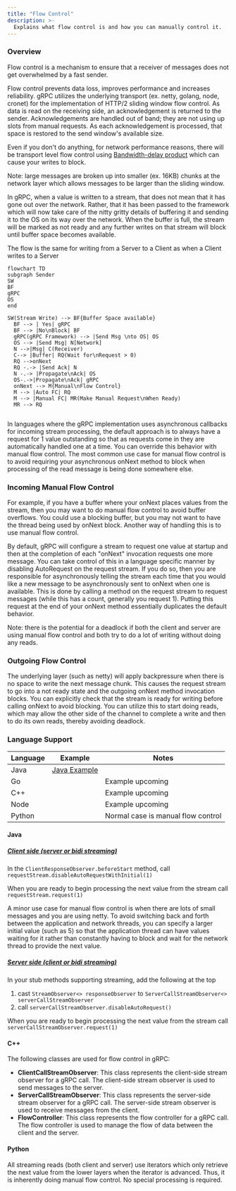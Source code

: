 ```yaml
---
title: "Flow Control"
description: >-
  Explains what flow control is and how you can manually control it.
---
```


### Overview

Flow control is a mechanism to ensure that a receiver of messages does not get
overwhelmed by a fast
sender.

Flow control prevents data loss, improves performance and increases reliability.
gRPC utilizes the
underlying transport (ex. netty, golang, node, cronet) for the implementation of
HTTP/2 sliding
window flow control. As data is read on the receiving side, an acknowledgement
is returned to the
sender. Acknowledgements are handled out of band; they are not using up slots
from manual requests.
As each acknowledgement is processed, that space is restored to the send
window's available size.

Even if you don't do anything, for network performance reasons, there will be
transport level flow control using [Bandwidth-delay product][bdp] which can
cause your writes to
block.

Note: large messages are broken up into smaller (ex. 16KB) chunks at the network
layer which
allows messages to be larger than the sliding window.

In gRPC, when a value is written to a stream, that does not mean that it has
gone out over the
network. Rather, that it has been passed to the framework which will now take
care of the nitty
gritty details of buffering it and sending it to the OS on its way over the
network. When the
buffer is full, the stream will be marked as not ready and any further writes on
that stream will
block until buffer space becomes available.

The flow is the same for writing from a Server to a Client as when a Client
writes to a Server

```mermaid
flowchart TD
subgraph Sender
SW
BF
gRPC
OS
end

SW(Stream Write) --> BF{Buffer Space available}
  BF --> | Yes| gRPC
  BF --> |No\nBlock| BF
  gRPC(gRPC Framework) --> |Send Msg \nto OS| OS
  OS --> |Send Msg| N[Network]
  N -->|Msg| C(Receiver)
  C--> |Buffer| RQ(Wait for\nRequest > 0)
  RQ -->onNext 
  RQ -.-> |Send Ack| N
  N -.-> |Propagate\nAck| OS
  OS-.->|Propagate\nAck| gRPC
  onNext --> M{Manual\nFlow Control}
  M --> |Auto FC| RQ
  M --> |Manual FC| MR(Make Manual Request\nWhen Ready)
  MR --> RQ
  
```

In languages where the gRPC implementation uses asynchronous callbacks for
incoming stream
processing, the default approach is to always have a request for 1 value
outstanding so that as
requests come in they are automatically handled one at a time. You can override
this behavior with
manual flow control. The most common use case for manual flow control is to
avoid requiring your asynchronous onNext method to block when processing of
the read message is being done somewhere else.

### Incoming Manual Flow Control

For example, if you have a buffer where your onNext places values from the stream, then
you may want to do manual flow control to avoid buffer overflows. You could use a
blocking buffer, but you may not want to have the thread being used by onNext block.
Another way of handling this is to use manual flow control.

By default, gRPC will configure a stream to request one value at startup and
then at the completion of each "onNext" invocation requests one more message. You can
take control of this in a language specific manner by disabling AutoRequest on the
request stream. If you do so, then you are responsible for asynchronously telling the
stream each time that you would like a new message to be
asynchronously sent to onNext when one is available. This is done by calling a
method on the request stream to request messages (while this has a count, generally
you request 1). Putting this request at the end of your onNext method essentially
duplicates the default behavior.

Note: there is the potential for a deadlock if both the client and server are
using manual flow control and both try to do a lot of writing without doing any reads.

### Outgoing Flow Control

The underlying layer (such as netty) will apply backpressure when there is no
space to write the next message chunk. This causes the request stream to go into
a not ready state and the outgoing onNext method invocation blocks. You can
explicitly check that the stream is ready for writing before calling onNext to avoid
blocking. You can utilize this to start doing reads, which may allow
the other side of the channel to complete a write and then to do its own reads,
thereby avoiding deadlock.

### Language Support

| Language | Example          | Notes                              |
|----------|------------------|------------------------------------|
| Java     | [Java Example][] |                                    |
| Go       |                  | Example upcoming                   |
| C++      |                  | Example upcoming                   |
| Node     |                  | Example upcoming                   |
| Python   |                  | Normal case is manual flow control |

#### Java

##### <u>Client side (server or bidi streaming)</u>

In the `ClientResponseObserver.beforeStart` method, call
`requestStream.disableAutoRequestWithInitial(1)`

When you are ready to begin processing the next value from the stream call
`requestStream.request(1)`

A minor use case for manual flow control is when there are lots of small
messages and you are using
netty. To avoid switching back and forth between the application and network
threads, you can
specify a larger initial value (such as 5) so that the application thread can
have values waiting
for it rather than constantly having to block and wait for the network thread to
provide the next
value.

##### <u>Server side (client or bidi streaming)</u>

In your stub methods supporting streaming, add the following at the top

1. cast `StreamObserver<> responseObserver`
   to `ServerCallStreamObserver<> serverCallStreamObserver`
1. call `serverCallStreamObserver.disableAutoRequest()`

When you are ready to begin processing the next value from the stream call
`serverCallStreamObserver.request(1)`

#### C++

The following classes are used for flow control in gRPC:

* **ClientCallStreamObserver**: This class represents the client-side stream
  observer for a gRPC call. The client-side stream observer is used to send
  messages to the server.
* **ServerCallStreamObserver**: This class represents the server-side stream
  observer for a gRPC call. The server-side stream observer is used to receive
  messages from the client.
* **FlowController**: This class represents the flow controller for a gRPC call.
  The flow controller is used to manage the flow of data between the client and
  the server.

#### Python

All streaming reads (both client and server) use iterators which only retrieve
the next value from
the lower layers when the iterator is advanced. Thus, it is inherently doing
manual flow control.
No special processing is required.


[Java Example]: https://github.com/grpc/grpc-java/tree/master/examples/src/main/java/io/grpc/examples/manualflowcontrol
[bdp]: https://en.wikipedia.org/wiki/Bandwidth-delay_product


